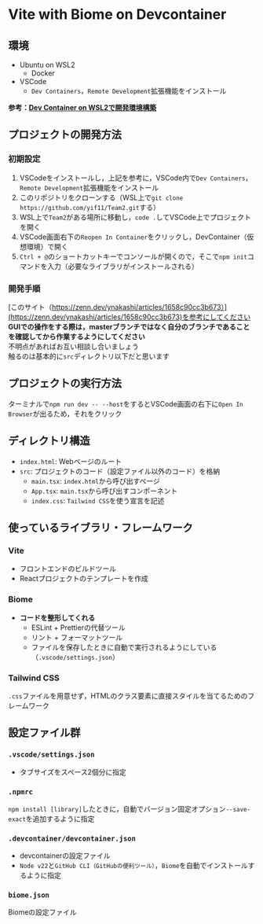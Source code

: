 # Vite with Biome on Devcontainer
## 環境
- Ubuntu on WSL2
  - Docker
- VSCode
  - `Dev Containers`，`Remote Development`拡張機能をインストール

**参考：[Dev Container on WSL2で開発環境構築](https://zenn.dev/ykdev/articles/14a108290e24f9)**

## プロジェクトの開発方法
### 初期設定
1. VSCodeをインストールし，上記を参考に，VSCode内で`Dev Containers`，`Remote Development`拡張機能をインストール
2. このリポジトリをクローンする（WSL上で`git clone https://github.com/yif11/Team2.git`する）
3. WSL上で`Team2`がある場所に移動し，`code .`してVSCode上でプロジェクトを開く
4. VSCode画面右下の`Reopen In Container`をクリックし，DevContainer（仮想環境）で開く
5. `Ctrl + @`のショートカットキーでコンソールが開くので，そこで`npm init`コマンドを入力（必要なライブラリがインストールされる）

### 開発手順
[このサイト（https://zenn.dev/ynakashi/articles/1658c90cc3b673）](https://zenn.dev/ynakashi/articles/1658c90cc3b673)を参考にしてください  
**GUIでの操作をする際は，masterブランチではなく自分のブランチであることを確認してから作業するようにしてください**  
不明点があればお互い相談し合いましょう  
触るのは基本的に`src`ディレクトリ以下だと思います  

## プロジェクトの実行方法
ターミナルで`npm run dev -- --host`をするとVSCode画面の右下に`Open In Browser`が出るため，それをクリック

## ディレクトリ構造
- `index.html`: Webページのルート
- `src`: プロジェクトのコード（設定ファイル以外のコード）を格納
  - `main.tsx`: `index.html`から呼び出すページ
  - `App.tsx`: `main.tsx`から呼び出すコンポーネント
  - `index.css`: `Tailwind CSS`を使う宣言を記述

## 使っているライブラリ・フレームワーク
### Vite
- フロントエンドのビルドツール
- Reactプロジェクトのテンプレートを作成

### Biome
- **コードを整形してくれる**
  - ESLint + Prettierの代替ツール
  - リント + フォーマットツール
  - ファイルを保存したときに自動で実行されるようにしている（`.vscode/settings.json`）

### Tailwind CSS
`.css`ファイルを用意せず，HTMLのクラス要素に直接スタイルを当てるためのフレームワーク

## 設定ファイル群
### `.vscode/settings.json`
- タブサイズをスペース2個分に指定

### `.npmrc`
`npm install [library]`したときに，自動でバージョン固定オプション`--save-exact`を追加するように指定

### `.devcontainer/devcontainer.json`
- devcontainerの設定ファイル
- `Node v22`と`GitHub CLI（GitHubの便利ツール）`，`Biome`を自動でインストールするように指定

### `biome.json`
Biomeの設定ファイル
